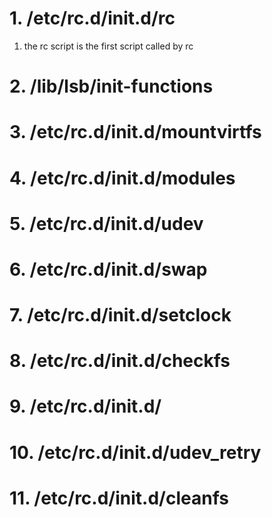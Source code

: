 # 1. /etc/rc.d/init.d/rc
1. the rc script is the first script called by rc
# 2. /lib/lsb/init-functions
# 3. /etc/rc.d/init.d/mountvirtfs
# 4. /etc/rc.d/init.d/modules
# 5. /etc/rc.d/init.d/udev
# 6. /etc/rc.d/init.d/swap
# 7. /etc/rc.d/init.d/setclock
# 8. /etc/rc.d/init.d/checkfs
# 9. /etc/rc.d/init.d/
# 10. /etc/rc.d/init.d/udev_retry
# 11. /etc/rc.d/init.d/cleanfs